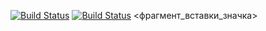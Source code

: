 [![Build Status](https://travis-ci.org/kate-lozovaya/lab05.svg?branch=master)](https://travis-ci.org/kate-lozovaya/lab05)
[![Build Status](https://travis-ci.org/kate-lozovaya/lab05.svg?branch=master)](https://travis-ci.org/kate-lozovaya/lab05)
<фрагмент_вставки_значка>

